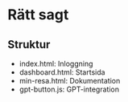 # Rätt sagt

## Struktur
- index.html: Inloggning
- dashboard.html: Startsida
- min-resa.html: Dokumentation
- gpt-button.js: GPT-integration